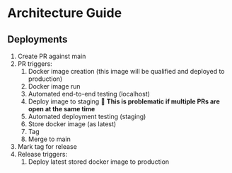 # Architecture Guide

## Deployments

1. Create PR against main
1. PR triggers:
    1. Docker image creation (this image will be qualified and deployed to production)
    1. Docker image run
    1. Automated end-to-end testing (localhost)
    1. Deploy image to staging 🛑 **This is problematic if multiple PRs are open at the same time**
    1. Automated deployment testing (staging)
    1. Store docker image (as latest)
    1. Tag
    1. Merge to main
1. Mark tag for release
1. Release triggers:
    1. Deploy latest stored docker image to production
